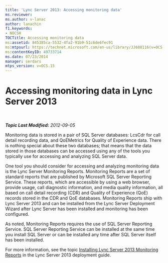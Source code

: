```yaml
---
title: 'Lync Server 2013: Accessing monitoring data'
ms.reviewer: 
ms.author: v-lanac
author: lanachin
f1.keywords:
- NOCSH
TOCTitle: Accessing monitoring data
ms:assetid: 845385ca-5532-4fa2-91b9-51c6de6fec91
ms:mtpsurl: https://technet.microsoft.com/en-us/library/JJ688116(v=OCS.15)
ms:contentKeyID: 49733714
ms.date: 07/23/2014
manager: serdars
mtps_version: v=OCS.15
---
```


<div data-xmlns="http://www.w3.org/1999/xhtml">

<div class="topic" data-xmlns="http://www.w3.org/1999/xhtml" data-msxsl="urn:schemas-microsoft-com:xslt" data-cs="http://msdn.microsoft.com/">

<div data-asp="http://msdn2.microsoft.com/asp">

# Accessing monitoring data in Lync Server 2013

</div>

<div id="mainSection">

<div id="mainBody">

<span> </span>

_**Topic Last Modified:** 2012-09-05_

Monitoring data is stored in a pair of SQL Server databases: LcsCdr for call detail recording data, and QoEMetrics for Quality of Experience data. There is nothing special about these two databases; that means that the data stored in those databases can be accessed using any of the tools you typically use for accessing and analyzing SQL Server data.

One tool you should consider for accessing and analyzing monitoring data is the Lync Server Monitoring Reports. Monitoring Reports are a set of standard reports that are published by Microsoft SQL Server Reporting Service. These reports, which are accessible by using a web browser, provide usage, call diagnostic information, and media quality information, all based on call detail recording (CDR) and Quality of Experience (QoE) records stored in the CDR and QoE databases. Monitoring Reports ship with Lync Server 2013 and can be installed from the Lync Server Deployment Wizard after Lync Server has been installed and monitoring has been configured.

As noted, Monitoring Reports requires the use of SQL Server Reporting Service. SQL Server Reporting Service can be installed at the same time you install SQL Server or can be installed any time after SQL Server itself has been installed.

For more information, see the topic [Installing Lync Server 2013 Monitoring Reports](lync-server-2013-installing-lync-server-2013-monitoring-reports.md) in the Lync Server 2013 deployment guide.

</div>

<span> </span>

</div>

</div>

</div>

